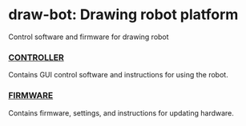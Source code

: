 # draw-bot: Drawing robot platform
Control software and firmware for drawing robot

### [CONTROLLER](CONTROLLER)
Contains GUI control software and instructions for using the robot.

### [FIRMWARE](FIRMWARE)
Contains firmware, settings, and instructions for updating hardware.

